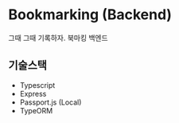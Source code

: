 # Bookmarking (Backend)

그때 그때 기록하자. 북마킹 백엔드

## 기술스택

- Typescript
- Express
- Passport.js (Local)
- TypeORM
